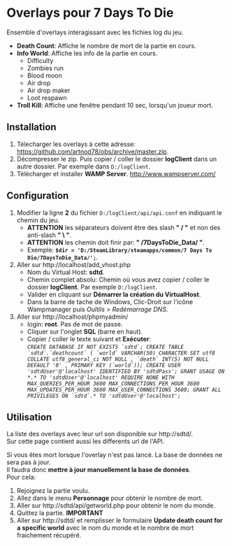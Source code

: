 # Overlays pour 7 Days To Die
Ensemble d'overlays interagissant avec les fichies log du jeu.
* **Death Count**: Affiche le nombre de mort de la partie en cours.
* **Info World**: Affiche les info de la partie en cours.
  * Difficulty
  * Zombies run
  * Blood moon
  * Air drop
  * Air drop maker
  * Loot respawn
* **Troll Kill**: Affiche une fenêtre pendant 10 sec, lorsqu'un joueur mort.  

## Installation
1. Télecharger les overlays à cette adresse: https://github.com/artnod78/obs/archive/master.zip.  
1. Décompresser le zip. Puis copier / coller le dossier **logClient** dans un autre dossier. Par exemple dans `D:/logClient`.
1. Télécharger et installer **WAMP Server**. http://www.wampserver.com/

## Configuration
1. Modifier la ligne **2** du fichier `D:/logClient/api/api.conf` en indiquant le chemin du jeu. 
   * **ATTENTION** les séparateurs doivent être des slash **" / "** et non des anti-slash **" \ "**.
   * **ATTENTION** les chemin doit finir par: **" /7DaysToDie_Data/ "**.
   * Exemple: **`$dir = 'D:/SteamLibrary/steamapps/common/7 Days To Die/7DaysToDie_Data/';`**.
1. Aller sur http://localhost/add_vhost.php
   * Nom du Virtual Host: **sdtd**.
   * Chemin complet absolu: Chemin où vous avez copier / coller le dossier **logClient**. Par exemple `D:/logClient`.
   * Valider en cliquant sur **Démarrer la création du VirtualHost**. 
   * Dans la barre de tache de Windows, Clic-Droit sur l'icône Wampmanager puis *Oultils > Redémarrage DNS*.  
1. Aller sur http://localhost/phpmyadmin/
   * login: **root**. Pas de mot de passe.
   * Cliquer sur l'onglet **SQL** (barre en haut).  
   * Copier / coller le texte suivant et **Exécuter**:  
*```CREATE DATABASE IF NOT EXISTS `sdtd`;
CREATE TABLE `sdtd`.`deathcount` ( `world` VARCHAR(50) CHARACTER SET utf8 COLLATE utf8_general_ci NOT NULL , `death` INT(5) NOT NULL DEFAULT '0' , PRIMARY KEY (`world`));
CREATE USER 'sdtdUser'@'localhost' IDENTIFIED BY 'sdtdPass';
GRANT USAGE ON *.* TO 'sdtdUser'@'localhost' REQUIRE NONE WITH MAX_QUERIES_PER_HOUR 3600 MAX_CONNECTIONS_PER_HOUR 3600 MAX_UPDATES_PER_HOUR 3600 MAX_USER_CONNECTIONS 3600;
GRANT ALL PRIVILEGES ON `sdtd`.* TO 'sdtdUser'@'localhost';```*

## Utilisation
La liste des overlays avec leur url son disponible sur http://sdtd/.  
Sur cette page contient aussi les differents url de l'API.  

Si vous êtes mort lorsque l'overlay n'est pas lancé. La base de données ne sera pas à jour.  
Il faudra donc **mettre à jour manuellement la base de données**.  
Pour cela:
1. Rejoignez la partie voulu.
1. Allez dans le menu **Personnage** pour obtenir le nombre de mort.
1. Aller sur http://sdtd/api/getworld.php pour obtenir le nom du monde.
1. Quittez la partie. **IMPORTANT**
1. Aller sur http://sdtd/ et remplisser le formulaire **Update death count for a specific world** avec le nom du monde et le nombre de mort fraichement récupéré.
